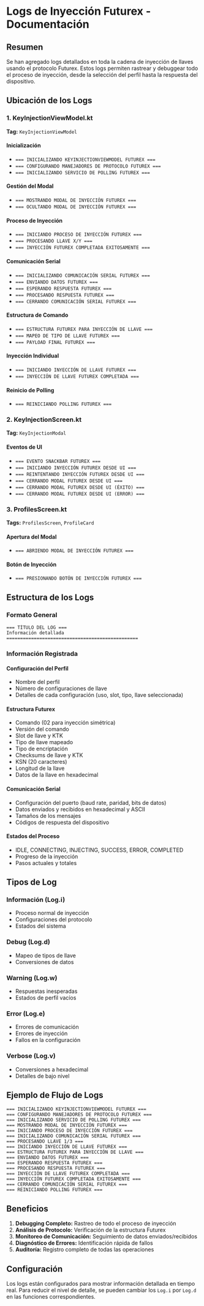 # Logs de Inyección Futurex - Documentación

## Resumen
Se han agregado logs detallados en toda la cadena de inyección de llaves usando el protocolo Futurex. Estos logs permiten rastrear y debuggear todo el proceso de inyección, desde la selección del perfil hasta la respuesta del dispositivo.

## Ubicación de los Logs

### 1. KeyInjectionViewModel.kt
**Tag:** `KeyInjectionViewModel`

#### Inicialización
- `=== INICIALIZANDO KEYINJECTIONVIEWMODEL FUTUREX ===`
- `=== CONFIGURANDO MANEJADORES DE PROTOCOLO FUTUREX ===`
- `=== INICIALIZANDO SERVICIO DE POLLING FUTUREX ===`

#### Gestión del Modal
- `=== MOSTRANDO MODAL DE INYECCIÓN FUTUREX ===`
- `=== OCULTANDO MODAL DE INYECCIÓN FUTUREX ===`

#### Proceso de Inyección
- `=== INICIANDO PROCESO DE INYECCIÓN FUTUREX ===`
- `=== PROCESANDO LLAVE X/Y ===`
- `=== INYECCIÓN FUTUREX COMPLETADA EXITOSAMENTE ===`

#### Comunicación Serial
- `=== INICIALIZANDO COMUNICACIÓN SERIAL FUTUREX ===`
- `=== ENVIANDO DATOS FUTUREX ===`
- `=== ESPERANDO RESPUESTA FUTUREX ===`
- `=== PROCESANDO RESPUESTA FUTUREX ===`
- `=== CERRANDO COMUNICACIÓN SERIAL FUTUREX ===`

#### Estructura de Comando
- `=== ESTRUCTURA FUTUREX PARA INYECCIÓN DE LLAVE ===`
- `=== MAPEO DE TIPO DE LLAVE FUTUREX ===`
- `=== PAYLOAD FINAL FUTUREX ===`

#### Inyección Individual
- `=== INICIANDO INYECCIÓN DE LLAVE FUTUREX ===`
- `=== INYECCIÓN DE LLAVE FUTUREX COMPLETADA ===`

#### Reinicio de Polling
- `=== REINICIANDO POLLING FUTUREX ===`

### 2. KeyInjectionScreen.kt
**Tag:** `KeyInjectionModal`

#### Eventos de UI
- `=== EVENTO SNACKBAR FUTUREX ===`
- `=== INICIANDO INYECCIÓN FUTUREX DESDE UI ===`
- `=== REINTENTANDO INYECCIÓN FUTUREX DESDE UI ===`
- `=== CERRANDO MODAL FUTUREX DESDE UI ===`
- `=== CERRANDO MODAL FUTUREX DESDE UI (ÉXITO) ===`
- `=== CERRANDO MODAL FUTUREX DESDE UI (ERROR) ===`

### 3. ProfilesScreen.kt
**Tags:** `ProfilesScreen`, `ProfileCard`

#### Apertura del Modal
- `=== ABRIENDO MODAL DE INYECCIÓN FUTUREX ===`

#### Botón de Inyección
- `=== PRESIONANDO BOTÓN DE INYECCIÓN FUTUREX ===`

## Estructura de los Logs

### Formato General
```
=== TÍTULO DEL LOG ===
Información detallada
================================================
```

### Información Registrada

#### Configuración del Perfil
- Nombre del perfil
- Número de configuraciones de llave
- Detalles de cada configuración (uso, slot, tipo, llave seleccionada)

#### Estructura Futurex
- Comando (02 para inyección simétrica)
- Versión del comando
- Slot de llave y KTK
- Tipo de llave mapeado
- Tipo de encriptación
- Checksums de llave y KTK
- KSN (20 caracteres)
- Longitud de la llave
- Datos de la llave en hexadecimal

#### Comunicación Serial
- Configuración del puerto (baud rate, paridad, bits de datos)
- Datos enviados y recibidos en hexadecimal y ASCII
- Tamaños de los mensajes
- Códigos de respuesta del dispositivo

#### Estados del Proceso
- IDLE, CONNECTING, INJECTING, SUCCESS, ERROR, COMPLETED
- Progreso de la inyección
- Pasos actuales y totales

## Tipos de Log

### Información (Log.i)
- Proceso normal de inyección
- Configuraciones del protocolo
- Estados del sistema

### Debug (Log.d)
- Mapeo de tipos de llave
- Conversiones de datos

### Warning (Log.w)
- Respuestas inesperadas
- Estados de perfil vacíos

### Error (Log.e)
- Errores de comunicación
- Errores de inyección
- Fallos en la configuración

### Verbose (Log.v)
- Conversiones a hexadecimal
- Detalles de bajo nivel

## Ejemplo de Flujo de Logs

```
=== INICIALIZANDO KEYINJECTIONVIEWMODEL FUTUREX ===
=== CONFIGURANDO MANEJADORES DE PROTOCOLO FUTUREX ===
=== INICIALIZANDO SERVICIO DE POLLING FUTUREX ===
=== MOSTRANDO MODAL DE INYECCIÓN FUTUREX ===
=== INICIANDO PROCESO DE INYECCIÓN FUTUREX ===
=== INICIALIZANDO COMUNICACIÓN SERIAL FUTUREX ===
=== PROCESANDO LLAVE 1/3 ===
=== INICIANDO INYECCIÓN DE LLAVE FUTUREX ===
=== ESTRUCTURA FUTUREX PARA INYECCIÓN DE LLAVE ===
=== ENVIANDO DATOS FUTUREX ===
=== ESPERANDO RESPUESTA FUTUREX ===
=== PROCESANDO RESPUESTA FUTUREX ===
=== INYECCIÓN DE LLAVE FUTUREX COMPLETADA ===
=== INYECCIÓN FUTUREX COMPLETADA EXITOSAMENTE ===
=== CERRANDO COMUNICACIÓN SERIAL FUTUREX ===
=== REINICIANDO POLLING FUTUREX ===
```

## Beneficios

1. **Debugging Completo:** Rastreo de todo el proceso de inyección
2. **Análisis de Protocolo:** Verificación de la estructura Futurex
3. **Monitoreo de Comunicación:** Seguimiento de datos enviados/recibidos
4. **Diagnóstico de Errores:** Identificación rápida de fallos
5. **Auditoría:** Registro completo de todas las operaciones

## Configuración

Los logs están configurados para mostrar información detallada en tiempo real. Para reducir el nivel de detalle, se pueden cambiar los `Log.i` por `Log.d` en las funciones correspondientes.
